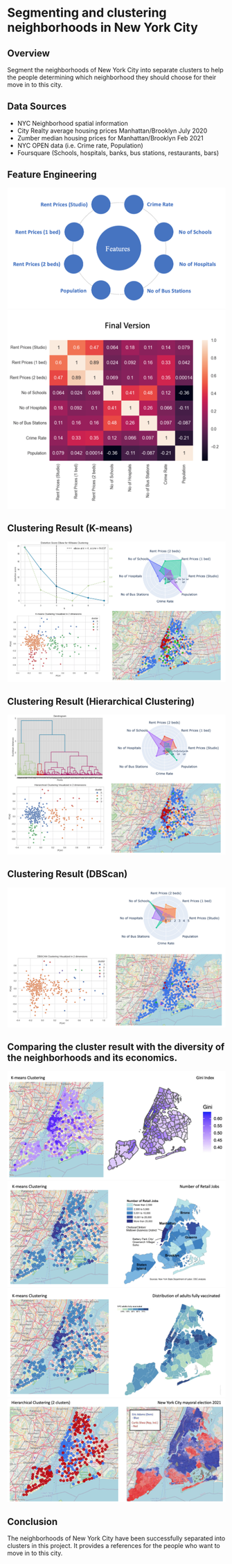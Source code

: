 # Segmenting and clustering neighborhoods in New York City

## Overview 
Segment the neighborhoods of New York City into separate clusters to help the people determining which neighborhood they should choose for their move in to this city.

## Data Sources
- NYC Neighborhood spatial information
- City Realty average housing prices Manhattan/Brooklyn July 2020
- Zumber median housing prices for Manhattan/Brooklyn Feb 2021
- NYC OPEN data (i.e. Crime rate, Population)
- Foursquare (Schools, hospitals, banks, bus stations, restaurants, bars)

## Feature Engineering
!["feature01"](https://github.com/kreativeai/Clustering-NYC-Neighborhoods/blob/main/img/01_feature.png)
!["feature02"](https://github.com/kreativeai/Clustering-NYC-Neighborhoods/blob/main/img/02_heatmap.png)

## Clustering Result (K-means)
!["kmean"](https://github.com/kreativeai/Clustering-NYC-Neighborhoods/blob/main/img/03_kmean_result.png)

## Clustering Result (Hierarchical Clustering)
!["hierarchical"](https://github.com/kreativeai/Clustering-NYC-Neighborhoods/blob/main/img/04_hierarchical_result.png)

## Clustering Result (DBScan)
!["dbscan"](https://github.com/kreativeai/Clustering-NYC-Neighborhoods/blob/main/img/05_dbscan_result.png)

## Comparing the cluster result with the diversity of the neighborhoods and its economics.
!["compare01"](https://github.com/kreativeai/Clustering-NYC-Neighborhoods/blob/main/img/06_compare01.png)
!["compare02"](https://github.com/kreativeai/Clustering-NYC-Neighborhoods/blob/main/img/06_compare02.png)
!["compare03"](https://github.com/kreativeai/Clustering-NYC-Neighborhoods/blob/main/img/06_compare03.png)
!["compare04"](https://github.com/kreativeai/Clustering-NYC-Neighborhoods/blob/main/img/06_compare04.png)

## Conclusion
The neighborhoods of New York City have been successfully separated into clusters in this project. It provides a references for the people who want to move in to this city.
